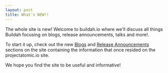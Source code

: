 ```yaml
---
layout: post
title: What's NEW!!
---
```


The whole site is new!  Welcome to buildah.io where we'll discuss all things
Buildah focusing on blogs, release announcements, talks and more!.

To start it up, check out the new <a href="../blogs">Blogs</a> and <a href="../releases">Release Announcements</a> sections on the site containing the information that once resided on the projectatomic.io site.

We hope you find the site to be useful and informative!
